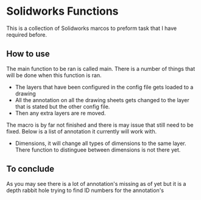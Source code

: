 # Solidworks Functions

This is a collection of Solidworks marcos to preform task that I have required before.


## How to use
The main function to be ran is called main. There is a number of things that will be done when this function is ran.

- The layers that have been configured in the config file gets loaded to a drawing
- All the annotation on all the drawing sheets gets changed to the layer that is stated but the other config file.
- Then any extra layers are re moved.

The macro is by far not finished and there is may issue that still need to be fixed. Below is a list of annotation it currently will work with.

- Dimensions, it will change all types of dimensions to the same layer. There function to distinguee between dimensions is not there yet.

## To conclude
As you may see there is a lot of annotation's missing as of yet but it is a depth rabbit hole trying to find ID numbers for the annotation's
